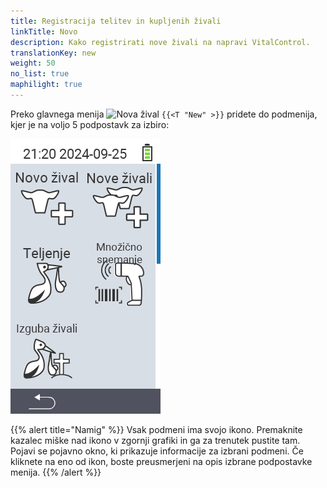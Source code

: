 ```yaml
---
title: Registracija telitev in kupljenih živali
linkTitle: Novo
description: Kako registrirati nove živali na napravi VitalControl.
translationKey: new
weight: 50
no_list: true
maphilight: true
---
```

Preko glavnega menija <img src="/icons/main/new-animal.svg" width="35" align="bottom" alt="Nova žival" /> `{{<T "New" >}}` pridete do podmenija, kjer je na voljo 5 podpostavk za izbiro:

<img src="images/neuen.png" alt="VitalControl Novo" title="Novo" usemap="#workmap" class="maphilight" />

<map name="workmap">
  <area shape="rect" coords="3,40,116,160" alt="Nova žival" title="Kako registrirati novo žival z uporabo naprave VitalControl&#10;Klik z miško: odpri dokumentacijo" href="/sl/docs/new/animal/">
  <area shape="rect" coords="3,160,116,280" alt="Telitev" title="Kako registrirati novo telitev z uporabo naprave VitalControl&#10;Klik z miško: odpri dokumentacijo" href="/sl/docs/new/calving/">
  <area shape="rect" coords="3,280,116,399" alt="Izguba živali" title="Kako registrirati izgubo živali z uporabo naprave VitalControl&#10;Klik z miško: odpri dokumentacijo" href="/sl/docs/new/animal-loss/">

  <area shape="rect" coords="116,40,230,160" alt="Nove živali" title="Kako ustvariti več novih živali na napravi VitalControl z eno samo akcijo&#10;Klik z miško: odpri dokumentacijo" href="/sl/docs/new/animals/">
  <area shape="rect" coords="116,160,230,280" alt="Skupinsko snemanje" title="Uporabite čitalnik črtne kode za snemanje različnih živali&#10;Klik z miško: odpri dokumentacijo" href="/sl/docs/new/bulk-recording/">

  <area shape="rect" coords="1,401,100,439" alt="Nazaj" title="Skoči nazaj za eno raven&#10;Klik z miško: do dokumentacije" href="/sl/docs/menu/mainmenu/">
</map>

{{% alert title="Namig" %}}
Vsak podmeni ima svojo ikono. Premaknite kazalec miške nad ikono v zgornji grafiki in ga za trenutek pustite tam. Pojavi se pojavno okno, ki prikazuje informacije za izbrani podmeni. Če kliknete na eno od ikon, boste preusmerjeni na opis izbrane podpostavke menija.
{{% /alert %}}


